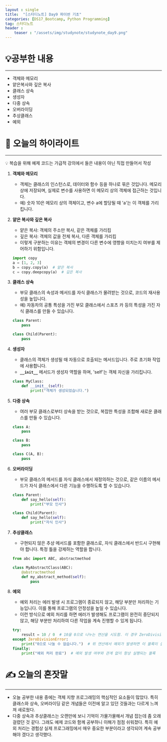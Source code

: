 ```yaml
---
layout : single
title:  "[스터디노트] Day9 파이썬 기초"
categories: [DS17_Bootcamp, Python Programming]
tag: 스터디노트
header :
    teaser : "/assets/img/studynote/studynote_day9.png"
---
```



# 💡공부한 내용

---

- 객체와 메모리
- 얕은복사와 깊은 복사
- 클래스 상속
- 생성자
- 다중 상속
- 오버라이딩
- 추상클래스
- 예외

# 📝 오늘의 하이라이트

---

<aside>
💡 복습을 위해 예제 코드는 가급적 강의에서 들은 내용이 아닌 직접 만들어서 작성

</aside>

1. **객체와 메모리**
    - 객체는 클래스의 인스턴스로, 데이터와 함수 등을 하나로 묶은 것입니다. 메모리 상에 저장되며, 실제로 변수를 사용하면 이 메모리 상의 객체에 접근하는 것입니다.
    - 예) 숫자 10은 메모리 상의 객체이고, 변수 a에 할당될 때 'a'는 이 객체를 가리킵니다.
2. **얕은 복사와 깊은 복사**
    - 얕은 복사: 객체의 주소만 복사, 같은 객체를 가리킴
    - 깊은 복사: 객체의 값을 전체 복사, 다른 객체를 가리킴
    - 이렇게 구분하는 이유는 객체의 변경이 다른 변수에 영향을 미치는지 여부를 제어하기 위함입니다.
    
    ```python
    import copy
    a = [1, 2, 3]
    b = copy.copy(a)  # 얕은 복사
    c = copy.deepcopy(a)  # 깊은 복사
    ```
    
3. **클래스 상속**
    - 부모 클래스의 속성과 메서드를 자식 클래스가 물려받는 것으로, 코드의 재사용성을 높입니다.
    - 예) 자동차의 공통 특성을 가진 부모 클래스에서 스포츠 카 등의 특성을 가진 자식 클래스를 만들 수 있습니다.
    
    ```python
    class Parent:
        pass
    
    class Child(Parent):
        pass
    ```
    
4. **생성자**
    - 클래스의 객체가 생성될 때 자동으로 호출되는 메서드입니다. 주로 초기화 작업에 사용합니다.
    - **`__init__`** 메서드가 생성자 역할을 하며, 'self'는 객체 자신을 가리킵니다.
    
    ```python
    class MyClass:
        def __init__(self):
            print("객체가 생성되었습니다.")
    ```
    
5. **다중 상속**
    - 여러 부모 클래스로부터 상속을 받는 것으로, 복잡한 특성을 조합해 새로운 클래스를 만들 수 있습니다.
    
    ```python
    class A:
        pass
    
    class B:
        pass
    
    class C(A, B):
        pass
    ```
    
6. **오버라이딩**
    - 부모 클래스의 메서드를 자식 클래스에서 재정의하는 것으로, 같은 이름의 메서드가 자식 클래스에서 다른 기능을 수행하도록 할 수 있습니다.
    
    ```python
    class Parent:
        def say_hello(self):
            print("부모 인사")
    
    class Child(Parent):
        def say_hello(self):
            print("자식 인사")
    ```
    
7. **추상클래스**
    - 구현되지 않은 추상 메서드를 포함한 클래스로, 자식 클래스에서 반드시 구현해야 합니다. 특정 틀을 강제하는 역할을 합니다.
    
    ```python
    from abc import ABC, abstractmethod
    
    class MyAbstractClass(ABC):
        @abstractmethod
        def my_abstract_method(self):
            pass
    ```
    
8. **예외**
    - 예외 처리는 에러 발생 시 프로그램이 종료되지 않고, 해당 부분만 처리하는 기능입니다. 이를 통해 프로그램의 안정성을 높일 수 있습니다.
    - 이런 방식으로 예외 처리를 하면 에러가 발생해도 프로그램이 완전히 중단되지 않고, 해당 부분만 처리하여 다른 작업을 계속 진행할 수 있게 됩니다.
    
    ```python
    try:
        result = 10 / 0  # 10을 0으로 나누는 연산을 시도함. 이 경우 ZeroDivisionError 예외가 발생합니다.
    except ZeroDivisionError:
        print("0으로 나눌 수 없습니다.")  # 위 연산에서 예외가 발생하면 이 블록이 실행되어 에러 메시지를 출력
    finally:
        print("예외 처리 완료")  # 예외 발생 여부와 관계 없이 항상 실행되는 블록
    ```
    

# ✍️ 오늘의 혼잣말

---

- 오늘 공부한 내용 중에는 객체 지향 프로그래밍의 핵심적인 요소들이 많았다. 특히 클래스와 상속, 오버라이딩 같은 개념들은 이전에 알고 있던 것들과는 다르게 느껴져 새로웠다.
- 다중 상속과 추상클래스는 오랜만에 보니 기억이 가물가물해서 개념 잡는데 좀 오래걸렸던 것 같다. 그래도 예제 코드와 함께 공부하니 이해가 점점 쉬워졌다. 특히 예외 처리는 경험상 실제 프로그래밍에서 매우 중요한 부분이라고 생각되어 계속 공부해야 겠다고 생각했다.